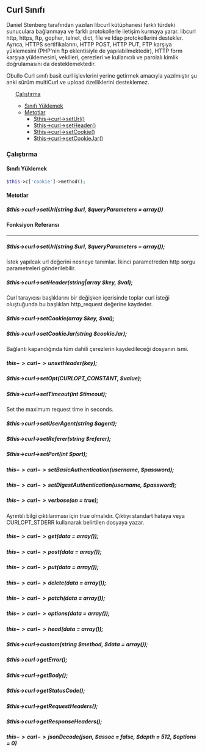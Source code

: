 
## Curl Sınıfı

Daniel Stenberg tarafından yazılan libcurl kütüphanesi farklı türdeki sunuculara bağlanmaya ve farklı protokollerle iletişim kurmaya yarar. libcurl http, https, ftp, gopher, telnet, dict, file ve ldap protokollerini destekler. Ayrıca, HTTPS sertifikalarını, HTTP POST, HTTP PUT, FTP karşıya yüklemesini (PHP'nin ftp eklentisiyle de yapılabilmektedir), HTTP form karşıya yüklemesini, vekilleri, çerezleri ve kullanıcılı ve parolalı kimlik doğrulamasını da desteklemektedir.

Obullo Curl sınıfı basit curl işlevlerini yerine getirmek amacıyla yazılmıştır şu anki sürüm multiCurl ve upload özelliklerini desteklemez.

<ul>
    <a href="#running">Çalıştırma</a>
    <ul>
        <li><a href="#loading-class">Sınıfı Yüklemek</a></li>
        <li>
            <a href="#methods">Metotlar</a>
            <ul>
                <li><a href="#setUrl">$this->curl->setUrl()</a></li>
                <li><a href="#setHeader">$this->curl->setHeader()</a></li>
                <li><a href="#setCookie">$this->curl->setCookie()</a></li>
                <li><a href="#setCookieJar">$this->curl->setCookieJar()</a></li>
            </ul>
        </li>
    </ul>
</ul>

<a name="running"></a>

### Çalıştırma

<a name="loading-class"></a>

#### Sınıfı Yüklemek

```php
$this->c['cookie']->method();
```

#### Metotlar


<a name="setUrl"></a>

##### $this->curl->setUrl(string $url, $queryParameters = array())




<a name="method-reference"></a>

#### Fonksiyon Referansı

-------

##### $this->curl->setUrl(string $url, $queryParameters = array());

İstek yapılcak url değerini nesneye tanımlar. İkinci parametreden http sorgu parametreleri gönderilebilir.

##### $this->curl->setHeader(string|array $key, $val);

Curl tarayıcısı başlıklarını bir değişken içerisinde toplar curl isteği oluştuğunda bu başlıkları http_request değerine kaydeder.

##### $this->curl->setCookie(array $key, $val);

##### $this->curl->setCookieJar(string $cookieJar);

Bağlantı kapandığında tüm dahili çerezlerin kaydedileceği dosyanın ismi.

##### $this->curl->unsetHeader($key);

##### $this->curl->setOpt(CURLOPT_CONSTANT, $value);

##### $this->curl->setTimeout(int $timeout);

Set the maximum request time in seconds.

##### $this->curl->setUserAgent(string $agent);

##### $this->curl->setReferer(string $referer);

##### $this->curl->setPort(int $port);

##### $this->curl->setBasicAuthentication($username, $password);

##### $this->curl->setDigestAuthentication($username, $password);

##### $this->curl->verbose($on = true);

Ayrıntılı bilgi çıktılanması için true olmalıdır. Çıktıyı standart hataya veya CURLOPT_STDERR kullanarak belirtilen dosyaya yazar.

##### $this->curl->get($data = array());

##### $this->curl->post($data = array());

##### $this->curl->put($data = array());

##### $this->curl->delete($data = array());

##### $this->curl->patch($data = array());

##### $this->curl->options($data = array());

##### $this->curl->head($data = array());

##### $this->curl->custom(string $method, $data = array());

##### $this->curl->getError();

##### $this->curl->getBody();

##### $this->curl->getStatusCode();

##### $this->curl->getRequestHeaders();

##### $this->curl->getResponseHeaders();

##### $this->curl->jsonDecode($json, $assoc = false, $depth = 512, $options = 0)